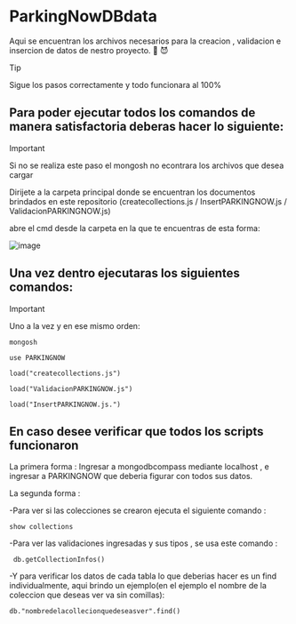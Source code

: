 # ParkingNowDBdata
Aqui se encuentran los archivos necesarios para la creacion , validacion e insercion de datos de nestro proyecto. :disguised_face: :smiling_imp:

>[!TIP]
> Sigue los pasos correctamente y todo funcionara al 100%
>
> 

Para poder ejecutar todos los comandos de manera satisfactoria deberas hacer lo siguiente: 
--
> [!IMPORTANT]
>Si no se realiza este paso el mongosh no econtrara los archivos que desea cargar
> 
Dirijete a la carpeta principal donde se encuentran los documentos brindados en este repositorio (createcollections.js / InsertPARKINGNOW.js / ValidacionPARKINGNOW.js)

abre el cmd desde la carpeta en la que te encuentras
de esta forma:



![image](https://github.com/LowMathzzz/ParkingNowDBdata/assets/104606795/6413c4f2-bd2e-4167-a1d8-4903cf3b0c53)

Una vez dentro ejecutaras los siguientes comandos:
--
>[!IMPORTANT]
>Uno a la vez y en ese mismo orden: 

```
mongosh

use PARKINGNOW  

load("createcollections.js")

load("ValidacionPARKINGNOW.js")

load("InsertPARKINGNOW.js.")
```

En caso desee verificar que todos los scripts funcionaron
--
La primera forma : Ingresar a mongodbcompass mediante localhost , e ingresar a PARKINGNOW que deberia figurar con todos sus datos.

La segunda forma :

-Para ver si las colecciones se crearon ejecuta el siguiente comando :   
```
show collections
```

-Para ver las validaciones ingresadas y sus tipos , se usa este comando : 
```
 db.getCollectionInfos()
```

 -Y para verificar los datos de cada tabla lo que deberias hacer es un find individualmente, aqui brindo un ejemplo(en el ejemplo el nombre de la coleccion que deseas ver  va sin comillas): 
``` 
db."nombredelacollecionquedeseasver".find()
```


